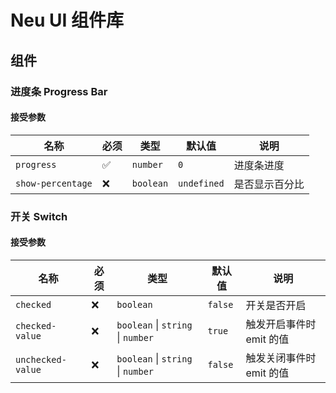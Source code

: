 # Neu UI 组件库

## 组件

### 进度条 Progress Bar

#### 接受参数

| 名称              | 必须 | 类型      | 默认值      | 说明           |
| ----------------- | ---- | --------- | ----------- | -------------- |
| `progress`        | ✅   | `number`  | `0`         | 进度条进度     |
| `show-percentage` | ❌   | `boolean` | `undefined` | 是否显示百分比 |

### 开关 Switch

#### 接受参数

| 名称              | 必须 | 类型                              | 默认值  | 说明                     |
| ----------------- | ---- | --------------------------------- | ------- | ------------------------ |
| `checked`         | ❌   | `boolean`                         | `false` | 开关是否开启             |
| `checked-value`   | ❌   | `boolean` \| `string` \| `number` | `true`  | 触发开启事件时 emit 的值 |
| `unchecked-value` | ❌   | `boolean` \| `string` \| `number` | `false` | 触发关闭事件时 emit 的值 |
